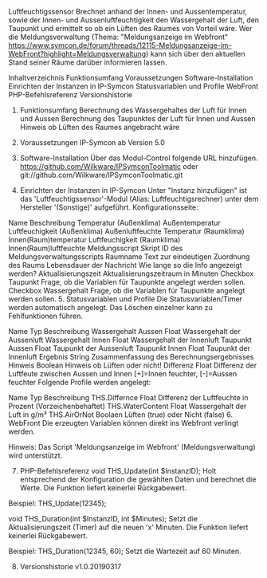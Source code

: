 Luftfeuchtigssensor
Brechnet anhand der Innen- und Aussentemperatur, sowie der Innen- und Aussenluftfeuchtigkeit den
Wassergehalt der Luft, den Taupunkt und ermittelt so ob ein Lüften des Raumes von Vorteil wäre. Wer die Meldungsverwaltung (Thema: "Meldungsanzeige im Webfront" https://www.symcon.de/forum/threads/12115-Meldungsanzeige-im-WebFront?highlight=Meldungsverwaltung)
kann sich über den aktuellen Stand seiner Räume darüber informieren lassen.

Inhaltverzeichnis
Funktionsumfang
Voraussetzungen
Software-Installation
Einrichten der Instanzen in IP-Symcon
Statusvariablen und Profile
WebFront
PHP-Befehlsreferenz
Versionshistorie
1. Funktionsumfang
Berechnung des Wassergehaltes der Luft für Innen und Aussen
Berechnung des Taupunktes der Luft für Innen und Aussen
Hinweis ob Lüften des Raumes angebracht wäre
2. Voraussetzungen
IP-Symcon ab Version 5.0
3. Software-Installation
Über das Modul-Control folgende URL hinzufügen.
https://github.com/Wilkware/IPSymconToolmatic oder git://github.com/Wilkware/IPSymconToolmatic.git

4. Einrichten der Instanzen in IP-Symcon
Unter "Instanz hinzufügen" ist das 'Luftfeuchtigssensor'-Modul (Alias: Luftfeuchtigsrechner) unter dem Hersteller '(Sonstige)' aufgeführt.
Konfigurationsseite:

Name	Beschreibung
Temperatur (Außenklima)	Außentemperatur
Luftfeuchigkeit (Außenklima)	Außenluftfeuchte
Temperatur (Raumklima)	Innen(Raum)temperatur
Luftfeuchigkeit (Raumklima)	Innen(Raum)luftfeuchte
Meldungsscript	Skript ID des Meldungsverwaltungsscripts
Raumname	Text zur eindeutigen Zuordnung des Raums
Lebensdauer der Nachricht	Wie lange so die Info angezeigt werden?
Aktualisierungszeit	Aktualisierungszeitraum in Minuten
Checkbox Taupunkt	Frage, ob die Variablen für Taupunkte angelegt werden sollen.
Checkbox Wassergehalt	Frage, ob die Variablen für Taupunkte angelegt werden sollen.
5. Statusvariablen und Profile
Die Statusvariablen/Timer werden automatisch angelegt. Das Löschen einzelner kann zu Fehlfunktionen führen.

Name	Typ	Beschreibung
Wassergehalt Aussen	Float	Wassergehalt der Aussenluft
Wassergehalt Innen	Float	Wassergehalt der Innenluft
Taupunkt Aussen	Float	Taupunkt der Aussenluft
Taupunkt Innen	Float	Taupunkt der Innenluft
Ergebnis	String	Zusammenfassung des Berechnungsergebnisses
Hinweis	Boolean	Hinweis ob Lüften oder nicht!
Differenz	Float	Differenz der Luftfeute zwischen Aussen und Innen
[+]=Innen feuchter, [-]=Aussen feuchter
Folgende Profile werden angelegt:

Name	Typ	Beschreibung
THS.Differnce	Float	Differenz der Luftfeuchte in Prozent (Vorzeichenbehaftet)
THS.WaterContent	Float	Wassergehalt der Luft in g/m³
THS.AirOrNot	Boolaen	Lüften (true) oder Nicht (false)
6. WebFront
Die erzeugten Variablen können direkt ins Webfront verlingt werden.

Hinweis: Das Script 'Meldungsanzeige im Webfront' (Meldungsverwaltung) wird unterstützt.

7. PHP-Befehlsreferenz
void THS_Update(int $InstanzID); Holt entsprechend der Konfiguration die gewählten Daten und berechnet die Werte. Die Funktion liefert keinerlei Rückgabewert.

Beispiel: THS_Update(12345);

void THS_Duration(int $InstanzID, int $Minutes);
Setzt die Aktualisierungszeit (Timer) auf die neuen 'x' Minuten.
Die Funktion liefert keinerlei Rückgabewert.

Beispiel:
THS_Duration(12345, 60);
Setzt die Wartezeit auf 60 Minuten.

8. Versionshistorie
v1.0.20190317